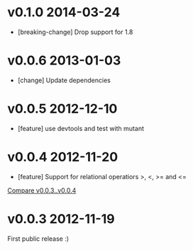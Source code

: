 # v0.1.0 2014-03-24

* [breaking-change] Drop support for 1.8

# v0.0.6 2013-01-03

* [change] Update dependencies

# v0.0.5 2012-12-10

* [feature] use devtools and test with mutant

# v0.0.4 2012-11-20

* [feature] Support for relational operatiors >, <, >= and <=

[Compare v0.0.3..v0.0.4](https://github.com/mbj/auom/compare/v0.0.3...v0.0.4)

# v0.0.3 2012-11-19

First public release :)
